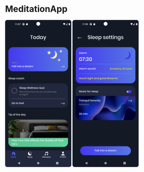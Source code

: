 # MeditationApp

<img src="MeditationAppScreenshots/Screenshot_1.png" alt="Alt Text" width="216" height="480"> <img src="MeditationAppScreenshots/Screenshot_2.png" alt="Alt Text" width="216" height="480">
